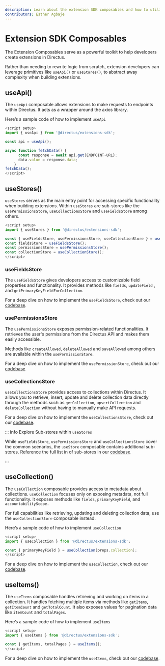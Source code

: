 ```yaml
---
description: Learn about the extension SDK composables and how to utilize them when developing custom extensions.
contributors: Esther Agbaje
---
```


# Extension SDK Composables

The Extension Composables serve as a powerful toolkit to help developers create extensions in Directus.

Rather than needing to rewrite logic from scratch, extension developers can leverage primitives like `useApi()` or
`useStores()`, to abstract away complexity when building extensions.

## useApi()

The `useApi` composable allows extensions to make requests to endpoints within Directus. It acts as a wrapper around the
axios library.

Here’s a sample code of how to implement `useApi`

```ts
<script setup>
import { useApi } from '@directus/extensions-sdk';

const api = useApi();

async function fetchData() {
      const response = await api.get(ENDPOINT-URL);
      data.value = response.data;
    }
fetchData();
</script>
```

## useStores()

`useStores` serves as the main entry point for accessing specific functionality when building extensions. Within
`useStores` are sub-stores like the `usePermissionsStore`, `useCollectionsStore` and `useFieldsStore` among others.

```ts
<script setup>
import { useStores } from '@directus/extensions-sdk';

const { useFieldsStore, usePermissionsStore, useCollectionStore } = useStores();
const fieldsStore = useFieldsStore();
const permissionsStore = usePermissionsStore();
const collectionStore = useCollectionStore();
</script>
```

### useFieldsStore

The `useFieldsStore` gives developers access to customizable field properties and functionality. It provides methods
like `fields`, `updateField` , and `getPrimaryKeyFieldForCollection`.

For a deep dive on how to implement the `useFieldsStore`, check out our
[codebase](https://github.com/directus/directus/blob/main/app/src/stores/fields.ts#L69).

### usePermissionsStore

The `usePermissionsStore` exposes permission-related functionalities. It retrieves the user's permissions from the
Directus API and makes them easily accessible.

Methods like `createAllowed`, `deleteAllowed` and `saveAllowed` among others are available within the
`usePermissionStore`.

For a deep dive on how to implement the `usePermissionStore`, check out our
[codebase](https://www.notion.so/Extension-Composables-f2918516bd9a4c2180a1fc01e1a9f0f1?pvs=21).

### useCollectionsStore

`useCollectionsStore` provides access to collections within Directus. It allows you to retrieve, insert, update and
delete collection data directly through the methods such as `getCollection`, `upsertCollection` and `deleteCollection`
without having to manually make API requests.

For a deep dive on how to implement the `useCollectionsStore`, check out our
[codebase](https://github.com/directus/directus/blob/main/app/src/stores/collections.ts#L16).

::: info Explore Sub-stores within `useStores`

While `useFieldsStore`, `usePermissionsStore` and `useCollectionsStore` cover the common scenarios, the `useStore`
composable contains additional sub-stores. Reference the full list in of sub-stores in our
[codebase](https://github.com/directus/directus/blob/main/app/src/composables/use-system.ts).

:::

## useCollection()

The `useCollection` composable provides access to metadata about collections. `useCollection` focuses only on exposing
metadata, not full functionality. It exposes methods like `fields`, `primaryKeyField`, and `accountabilityScope.`

For full capabilities like retrieving, updating and deleting collection data, use the `useCollectionStore` composable
instead.

Here’s a sample code of how to implement `useCollection`

```ts
<script setup>
import { useCollection } from '@directus/extensions-sdk';

const { primaryKeyField } = useCollection(props.collection);
</script>
```

For a deep dive on how to implement the `useCollection`, check out our
[codebase](https://github.com/directus/directus/blob/main/packages/composables/src/use-collection.ts).

## useItems()

The `useItems` composable handles retrieving and working on items in a collection. It handles fetching multiple items
via methods like `getItems`, `getItemCount` and `getTotalCount`. It also exposes values for pagination data like
`itemCount` and `totalPages`.

Here’s a sample code of how to implement `useItems`

```ts
<script setup>
import { useItems } from '@directus/extensions-sdk';

const { getItems, totalPages } = useItems();
</script>
```

For a deep dive on how to implement the `useItems`, check out our
[codebase](https://github.com/directus/directus/blob/main/packages/composables/src/use-items.ts#L39).
